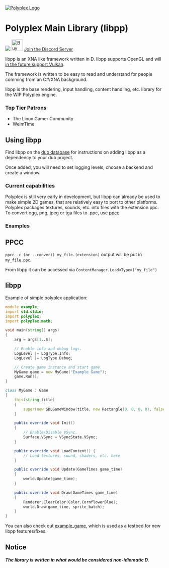 [![Polyplex Logo][logo]](http://git.pplex.org/Polyplex/ppbranding)

# Polyplex Main Library (libpp)
<a href="https://www.patreon.com/bePatron?u=10156994" data-patreon-widget-type="become-patron-button"><img class="s5qsvfm-0 fIpNGV" src="https://c5.patreon.com/external/logo/become_a_patron_button.png"></a></img> <a href='https://ko-fi.com/O4O59UGN' target='_blank'><img height='36' style='border:0px;height:36px;' src='https://az743702.vo.msecnd.net/cdn/kofi2.png?v=0' border='0' alt='Buy Clipsey a Coffee at ko-fi.com' /></a> [Join the Discord Server](https://discord.gg/Dus5ArV)

libpp is an XNA like framework written in D. libpp supports OpenGL and will [in the future support Vulkan](https://git.pplex.org/Polyplex/plexrend).

The framework is written to be easy to read and understand for people comming from an C#/XNA background.

libpp is the base rendering, input handling, content handling, etc. library for the WIP Polyplex engine.

### Top Tier Patrons
* The Linux Gamer Community
* WeimTime

## Using libpp
Find libpp on the [dub database](https://code.dlang.org/packages/pp) for instructions on adding libpp as a dependency to your dub project.

Once added, you will need to set logging levels, choose a backend and create a window.

### Current capabilities
Polyplex is still very early in development, but libpp can already be used to make simple 2D games, that are relatively easy to port to other platforms.
Polyplex packages textures, sounds, etc. into files with the extension ppc. To convert ogg, png, jpeg or tga files to .ppc, use [ppcc](https://git.pplex.org/Polyplex/ppcc)


### Examples
## PPCC
`ppcc -c (or --convert) my_file.(extension)` output will be put in `my_file.ppc`.

From libpp it can be accessed via `ContentManager.Load<Type>("my_file")`

## libpp
Example of simple polyplex application:
```d
module example;
import std.stdio;
import polyplex;
import polyplex.math;

void main(string[] args)
{
	arg = args[1..$];

	// Enable info and debug logs.
	LogLevel |= LogType.Info;
	LogLevel |= LogType.Debug;

	// Create game instance and start game.
	MyGame game = new MyGame("Example Game");
	game.Run();
}

class MyGame : Game
{
	this(string title)
	{
		super(new SDLGameWindow(title, new Rectangle(0, 0, 0, 0), false));
	}

	public override void Init()
	{
		// Enable/Disable VSync.
		Surface.VSync = VSyncState.VSync;
	}

	public override void LoadContent() {
		// Load textures, sound, shaders, etc. here
	}	

	public override void Update(GameTimes game_time)
	{
		world.Update(game_time);
	}

	public override void Draw(GameTimes game_time)
	{
		Renderer.ClearColor(Color.CornflowerBlue);
		world.Draw(game_time, sprite_batch);
	}
}

```

You can also check out [example_game](http://git.pplex.org/Polyplex/example_game), which is used as a testbed for new libpp features/fixes.

## Notice
##### The library is written in what would be considered non-idiomatic D.

[logo]: https://git.pplex.org/Polyplex/ppbranding/raw/commit/419d73673a9fde5a66554b19155b43dd13d04514/flat/libpp-pngs/libpp_transparent@256w.png
